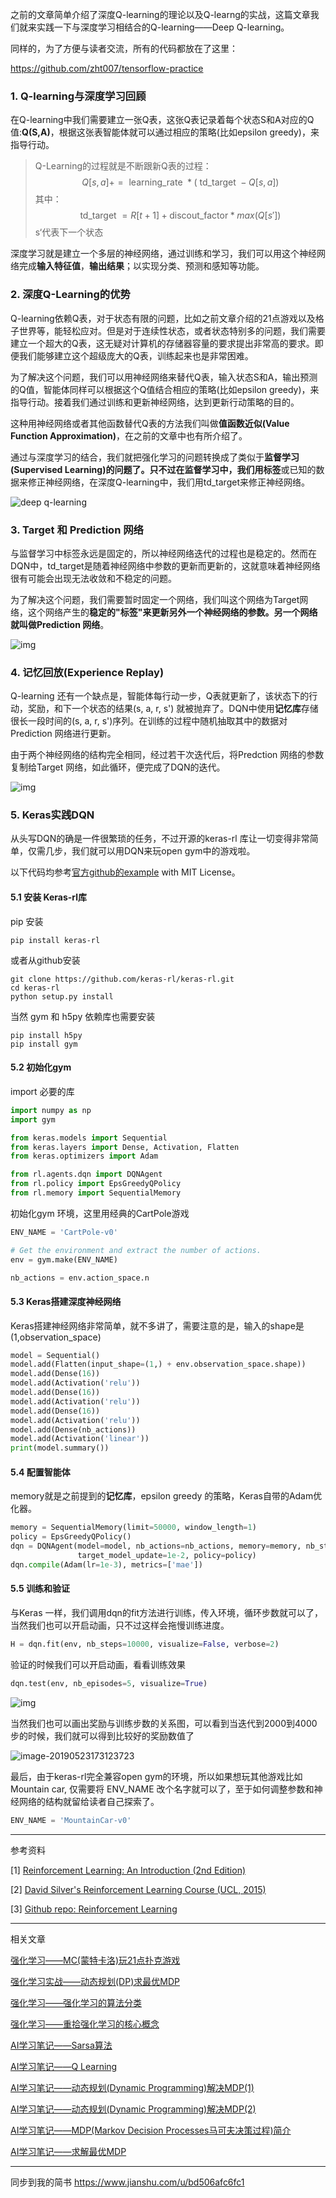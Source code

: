 之前的文章简单介绍了深度Q-learning的理论以及Q-learng的实战，这篇文章我们就来实践一下与深度学习相结合的Q-learning——Deep Q-learning。

同样的，为了方便与读者交流，所有的代码都放在了这里：

https://github.com/zht007/tensorflow-practice

### 1. Q-learning与深度学习回顾

在Q-learning中我们需要建立一张Q表，这张Q表记录着每个状态S和A对应的Q值:**Q(S,A)**，根据这张表智能体就可以通过相应的策略(比如epsilon greedy)，来指导行动。

> Q-Learning的过程就是不断跟新Q表的过程：
> $$
> Q[s, a]+=\text { learning_rate } *(\text { td_target }-Q[s, a])
> $$
> 其中：
> $$
> \text { td_target }=R[t+1] + \text {discout_factor}*max(Q[s'])
> $$
> s‘代表下一个状态

深度学习就是建立一个多层的神经网络，通过训练和学习，我们可以用这个神经网络完成**输入特征值**，**输出结果**；以实现分类、预测和感知等功能。

### 2. 深度Q-Learning的优势

Q-learning依赖Q表，对于状态有限的问题，比如之前文章介绍的21点游戏以及格子世界等，能轻松应对。但是对于连续性状态，或者状态特别多的问题，我们需要建立一个超大的Q表，这无疑对计算机的存储器容量的要求提出非常高的要求。即便我们能够建立这个超级庞大的Q表，训练起来也是非常困难。

为了解决这个问题，我们可以用神经网络来替代Q表，输入状态S和A，输出预测的Q值，智能体同样可以根据这个Q值结合相应的策略(比如epsilon greedy)，来指导行动。接着我们通过训练和更新神经网络，达到更新行动策略的目的。

这种用神经网络或者其他函数替代Q表的方法我们叫做**值函数近似(Value Function Approximation)**，在之前的文章中也有所介绍了。

通过与深度学习的结合，我们就把强化学习的问题转换成了类似于**监督学习(Supervised Learning)**的问题了。只不过在监督学习中，我们用**标签**或已知的数据来修正神经网络，在深度Q-learning中，我们用td_target来修正神经网络。

![deep q-learning](http://ww2.sinaimg.cn/large/006tNc79gy1g3bqfvtr6lj318w0tgq8g.jpg)

### 3. Target 和 Prediction 网络

与监督学习中标签永远是固定的，所以神经网络迭代的过程也是稳定的。然而在DQN中，td_target是随着神经网络中参数的更新而更新的，这就意味着神经网络很有可能会出现无法收敛和不稳定的问题。

为了解决这个问题，我们需要暂时固定一个网络，我们叫这个网络为Target网络，这个网络产生的**稳定的"标签"**来更新另外一个神经网络的参数。另一个网络就叫做**Prediction 网络**。

![img](http://ww3.sinaimg.cn/large/006tNc79gy1g3bqgbffkij31050u07ac.jpg)

### 4. 记忆回放(Experience Replay)

Q-learning 还有一个缺点是，智能体每行动一步，Q表就更新了，该状态下的行动，奖励，和下一个状态的结果(s, a, r, s') 就被抛弃了。DQN中使用**记忆库**存储很长一段时间的(s, a, r, s')序列。在训练的过程中随机抽取其中的数据对Prediction 网络进行更新。

由于两个神经网络的结构完全相同，经过若干次迭代后，将Predction 网络的参数复制给Target 网络，如此循环，便完成了DQN的迭代。

![img](http://ww1.sinaimg.cn/large/006tNc79gy1g3bqgnmkyhj30rw0detcc.jpg)

### 5. Keras实践DQN

从头写DQN的确是一件很繁琐的任务，不过开源的keras-rl 库让一切变得非常简单，仅需几步，我们就可以用DQN来玩open gym中的游戏啦。

以下代码均参考[官方github的example](https://github.com/keras-rl/keras-rl/blob/master/examples/dqn_cartpole.py) with MIT License。

#### 5.1 安装 Keras-rl库

pip 安装

```
pip install keras-rl
```

或者从github安装

```
git clone https://github.com/keras-rl/keras-rl.git
cd keras-rl
python setup.py install
```

当然 gym 和 h5py 依赖库也需要安装

```
pip install h5py
pip install gym
```

#### 5.2 初始化gym

import 必要的库

```python
import numpy as np
import gym

from keras.models import Sequential
from keras.layers import Dense, Activation, Flatten
from keras.optimizers import Adam

from rl.agents.dqn import DQNAgent
from rl.policy import EpsGreedyQPolicy
from rl.memory import SequentialMemory
```

初始化gym 环境，这里用经典的CartPole游戏

```python
ENV_NAME = 'CartPole-v0'

# Get the environment and extract the number of actions.
env = gym.make(ENV_NAME)

nb_actions = env.action_space.n
```

#### 5.3 Keras搭建深度神经网络

Keras搭建神经网络非常简单，就不多讲了，需要注意的是，输入的shape是(1,observation_space)

```python
model = Sequential()
model.add(Flatten(input_shape=(1,) + env.observation_space.shape))
model.add(Dense(16))
model.add(Activation('relu'))
model.add(Dense(16))
model.add(Activation('relu'))
model.add(Dense(16))
model.add(Activation('relu'))
model.add(Dense(nb_actions))
model.add(Activation('linear'))
print(model.summary())
```

#### 5.4 配置智能体

memory就是之前提到的**记忆库**，epsilon greedy 的策略，Keras自带的Adam优化器。

```python
memory = SequentialMemory(limit=50000, window_length=1)
policy = EpsGreedyQPolicy()
dqn = DQNAgent(model=model, nb_actions=nb_actions, memory=memory, nb_steps_warmup=10,
               target_model_update=1e-2, policy=policy)
dqn.compile(Adam(lr=1e-3), metrics=['mae'])
```

#### 5.5 训练和验证

与Keras 一样，我们调用dqn的fit方法进行训练，传入环境，循环步数就可以了，当然我们也可以开启动画，只不过这样会拖慢训练进度。

```python
H = dqn.fit(env, nb_steps=10000, visualize=False, verbose=2)
```

验证的时候我们可以开启动画，看看训练效果

````python
dqn.test(env, nb_episodes=5, visualize=True)
````

![img](https://s3-ap-south-1.amazonaws.com/av-blog-media/wp-content/uploads/2017/01/11103833/20160503205408128.gif)

当然我们也可以画出奖励与训练步数的关系图，可以看到当迭代到2000到4000步的时候，我们就可以得到比较好的奖励数值了

![image-20190523173123723](http://ww4.sinaimg.cn/large/006tNc79gy1g3bq9wnrrej30fu0a8gmr.jpg)



最后，由于keras-rl完全兼容open gym的环境，所以如果想玩其他游戏比如Mountain car, 仅需要将 ENV_NAME 改个名字就可以了，至于如何调整参数和神经网络的结构就留给读者自己探索了。

```python
ENV_NAME = 'MountainCar-v0'
```



-------

参考资料

[1] [Reinforcement Learning: An Introduction (2nd Edition)](http://incompleteideas.net/book/RLbook2018.pdf)

[2] [David Silver's Reinforcement Learning Course (UCL, 2015)](http://www0.cs.ucl.ac.uk/staff/d.silver/web/Teaching.html)

[3] [Github repo: Reinforcement Learning](https://github.com/dennybritz/reinforcement-learning)

------

相关文章

[强化学习——MC(蒙特卡洛)玩21点扑克游戏](https://steemit.com/cn-stem/@hongtao/mc-21)

[强化学习实战——动态规划(DP)求最优MDP](https://steemit.com/cn-stem/@hongtao/dp-mdp)

[强化学习——强化学习的算法分类](https://steemit.com/ai/@hongtao/7atbof)

[强化学习——重拾强化学习的核心概念](https://steemit.com/ai/@hongtao/2bqdkd)

[AI学习笔记——Sarsa算法](https://steemit.com/ai/@hongtao/ai-sarsa)

[AI学习笔记——Q Learning](https://steemit.com/ai/@hongtao/ai-q-learning)

[AI学习笔记——动态规划(Dynamic Programming)解决MDP(1)](https://steemit.com/ai/@hongtao/ai-dynamic-programming-mdp-1)

[AI学习笔记——动态规划(Dynamic Programming)解决MDP(2)](https://steemit.com/ai/@hongtao/ai-dynamic-programming-mdp-2)

[AI学习笔记——MDP(Markov Decision Processes马可夫决策过程)简介](https://steemit.com/ai/@hongtao/ai-mdp-markov-decision-processes)

[AI学习笔记——求解最优MDP](https://steemit.com/ai/@hongtao/ai-mdp)

------

同步到我的简书
https://www.jianshu.com/u/bd506afc6fc1